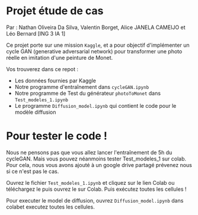 # Projet étude de cas
Par : Nathan Oliveira Da Silva, Valentin Borget, Alice JANELA CAMEIJO et Léo Bernard [ING 3 IA 1]

Ce projet porte sur une mission `Kaggle`, et a pour objectif d'implémenter un cycle GAN (generative adversarial network) pour transformer une photo réelle en imitation d'une peinture de Monet.

Vos trouverez dans ce repot :
- Les données fournies par Kaggle
- Notre programme d'entraînement dans `cycleGAN.ipynb`
- Notre programme de Test du générateur `photoToMonet` dans `Test_modeles_1.ipynb`
- Le programme `Diffusion_model.ipynb` qui contient le code pour le modèle diffusion

# Pour tester le code !

Nous ne pensons pas que vous allez lancer l'entraînement de 5h du cycleGAN. Mais vous pouvez néanmoins tester Test_modeles_1 sur colab.
Pour cela, nous vous avons ajouté à un google drive partagé prévenez nous si ce n'est pas le cas.

Ouvrez le fichier  `Test_modeles_1.ipynb` et cliquez sur le lien Colab ou téléchargez le puis ouvrez le sur Colab.
Puis exécutez toutes les cellules !

Pour executer le model de diffusion, ouvrez `Diffusion_model.ipynb` dans colabet executez toutes les cellules.
